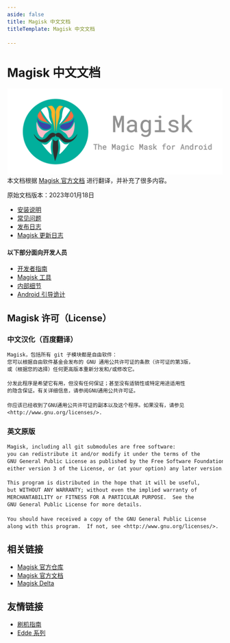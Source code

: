 ```yaml
---
aside: false
title: Magisk 中文文档
titleTemplate: Magisk 中文文档

---
```


# Magisk 中文文档 <Badge type="tip" text="由 Jesse205 翻译" /> <Badge type="warning" text="非官方" />

![logo](/images/logo.png)
本文档根据 [Magisk 官方文档](https://topjohnwu.github.io/Magisk/) 进行翻译，并补充了很多内容。

原始文档版本：2023年01月18日

- [安装说明](install.md)
- [常见问题](faq.md)
- [发布日志](releases/)
- [Magisk  更新日志](changes.md)

#### 以下部分面向开发人员

- [开发者指南](guides.md)
- [Magisk 工具](tools.md)
- [内部细节](details.md)
- [Android 引导诡计](boot.md)

## Magisk 许可（License）

### 中文汉化（百度翻译）

``` txt
Magisk，包括所有 git 子模块都是自由软件：
您可以根据自由软件基金会发布的 GNU 通用公共许可证的条款（许可证的第3版，
或（根据您的选择）任何更高版本重新分发和/或修改它。

分发此程序是希望它有用，但没有任何保证；甚至没有适销性或特定用途适用性
的隐含保证。有关详细信息，请参阅GNU通用公共许可证。

你应该已经收到了GNU通用公共许可证的副本以及这个程序。如果没有，请参见
<http://www.gnu.org/licenses/>.
```

### 英文原版

``` txt
Magisk, including all git submodules are free software:
you can redistribute it and/or modify it under the terms of the
GNU General Public License as published by the Free Software Foundation,
either version 3 of the License, or (at your option) any later version.

This program is distributed in the hope that it will be useful,
but WITHOUT ANY WARRANTY; without even the implied warranty of
MERCHANTABILITY or FITNESS FOR A PARTICULAR PURPOSE.  See the
GNU General Public License for more details.

You should have received a copy of the GNU General Public License
along with this program.  If not, see <http://www.gnu.org/licenses/>.
```

## 相关链接

- [Magisk 官方仓库](https://github.com/topjohnwu/Magisk)
- [Magisk 官方文档](https://topjohnwu.github.io/Magisk/)
- [Magisk Delta](https://huskydg.github.io/magisk-files/)

## 友情链接

- [刷机指南](https://efadg.netlify.app/)
- [Edde 系列](https://jesse205.github.io/)
